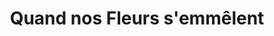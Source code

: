 ---
title: "Quand nos Fleurs s'emmêlent"
url: /yvetot/quand-nos-fleurs-semmelent/
shop: fleuriste
---